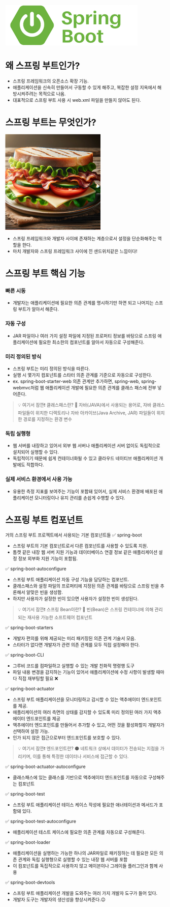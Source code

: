 ![alt text](img/springBootLogo.png)

# 왜 스프링 부트인가?

- 스프링 프레임워크의 오픈소스 확장 기능.
- 애플리케이션을 신속히 만들어서 구동할 수 있게 해주고, 복잡한 설정 지옥에서 해방시켜주려는 목적으로 나옴.
- 대표적으로 스프링 부트 사용 시 web.xml 파일을 만들지 않아도 된다.

# 스프링 부트는 무엇인가?

<img src="img/sandwich.png" width="300">

- 스프링 프레임워크와 개발자 사이에 존재하는 계층으로서 설정을 단순화해주는 역할을 한다.
- 마치 개발자와 스프링 프레임워크 사이에 낀 샌드위치같은 느낌이다!

# 스프링 부트 핵심 기능

### 빠른 시동

- 개발자는 애플리케이션에 필요한 의존 관계를 명시하기만 하면 되고 나머지는 스프링 부트가 알아서 해준다.

### 자동 구성

- JAR 파일이나 여러 가지 설정 파일에 지정된 프로퍼티 정보를 바탕으로 스프링 애플리케이션에 필요한 최소한의 컴포넌트를 알아서 자동으로 구성해준다.

### 미리 정의된 방식

- 스프링 부트는 미리 정의된 방식을 따른다.
- 실행 시 몇가지 컴포넌트를 스타터 의존 관계를 기준으로 자동으로 구성한다.
- ex. spring-boot-starter-web 의존 관계만 추가하면, spring-web, spring-webmvc처럼 웹 애플리케이션 개발에 필요한 의존 관계를 클래스 패스에 전부 넣어준다.

> 💡 여기서 잠깐❗️ 클래스패스란? 💨
> 자바(JAVA)에서 사용되는 용어로, 자바 클래스 파일들이 위치한 디렉토리나 자바 아카이브(Java Archive, JAR) 파일들이 위치한 경로를 지정하는 환경 변수

### 독립 실행형

- 웹 서버를 내장하고 있어서 외부 웹 서버나 애플리케이션 서버 없이도 독립적으로 설치되어 실행할 수 있다.
- 독립적이기 때문에 쉽게 컨테이너화될 수 있고 클라우드 네이티브 애플리케이션 개발에도 적합하다.

### 실제 서비스 환경에서 사용 가능

- 유용한 측정 지표를 보여주는 기능이 포함돼 있어서, 실제 서비스 환경에 배포된 애플리케이션 모니터링이나 유지 관리를 손쉽게 수행할 수 있다.

# 스프링 부트 컴포넌트

거의 스프링 부트 프로젝트에서 사용되는 기본 컴포넌트들
✅ spring-boot

- 스프링 부트의 기본 컴포넌트로서 다른 컴포넌트를 사용할 수 있도록 지원.
- 톰캣 같은 내장 웹 서버 지원 기능과 데이터베이스 연결 정보 같은 애플리케이션 설정 정보 외부화 지원 기능이 포함됨.

✅ spring-boot-autoconfigure

- 스프링 부트 애플리케이션 자동 구성 기능을 담당하는 컴포넌트.
- 클래스패스와 설정 파일의 프로퍼티에 지정된 의존 관계를 바탕으로 스프링 빈을 추론해서 알맞은 빈을 생성함.
- 하지만 사용자가 설정한 빈이 있으면 사용자가 설정한 빈이 생성된다.

> 💡 여기서 잠깐❗️ 스프링 Bean이란? 🫘
> 빈(Bean)은 스프링 컨테이너에 의해 관리되는 재사용 가능한 소프트웨어 컴포넌트

✅ spring-boot-starters

- 개발자 편의를 위해 제공되는 미리 패키징된 의존 관계 기술서 모음.
- 스타터가 없다면 개발자가 관련 의존 관계를 모두 직접 설정해야 한다.

✅ spring-boot-CLI

- 그루비 코드를 컴파일하고 실행할 수 있는 개발 친화적 명령행 도구
- 파일 내용 변경을 감지하는 기능이 있어서 애플리케이션에 수정 사항이 발생할 때마다 직접 재부팅할 필요 ❌

✅ spring-boot-actuator

- 스프링 부트 애플리케이션을 모니터링하고 감시할 수 있는 액추에이터 엔드포인트를 제공.
- 애플리케이션의 여러 측면의 상태를 감지할 수 있도록 미리 정의된 여러 가지 액추에이터 엔드포인트를 제공
- 액추에이터 엔드포인트를 만들어서 추가할 수 있고, 어떤 것을 활성화할지 개발자가 선택하여 설정 가능.
- 인가 되지 않은 접근으로부터 엔드포인트를 보호할 수 있다.

> 💡 여기서 잠깐❗️ 엔드포인트란? ⚫️
> 네트워크 상에서 데이터가 전송되는 지점을 가리키며, 이를 통해 특정한 데이터나 서비스에 접근할 수 있다.

✅ spring-boot-actuator-autoconfigure

- 클래스패스에 있는 클래스를 기반으로 액추에이터 엔드포인트를 자동으로 구성해주는 컴포넌트

✅ spring-boot-test

- 스프링 부트 애플리케이션 테이스 케이스 작성에 필요한 애너테이션과 메서드가 포함돼 있다.

✅ spring-boot-test-autoconfigure

- 애플리케이션 테스트 케이스에 필요한 의존 관계를 자동으로 구성해준다.

✅ spring-boot-loader

- 애플리케이션을 실행하는 가능한 하나의 JAR파일로 패키징하는 데 필요한 모든 의존 관계와 독립 실행형으로 실행할 수 있는 내장 웹 서버를 포함
- 이 컴포넌트를 독집적으로 사용하지 않고 메이븐이나 그레이들 플러그인과 함께 사용

✅ spring-boot-devtools

- 스프링 부트 애플리케이션 개발을 도와주는 여러 가지 개발자 도구가 들어 있다.
- 개발자 도구는 개발자의 생산성을 향상시켜준다.😉
